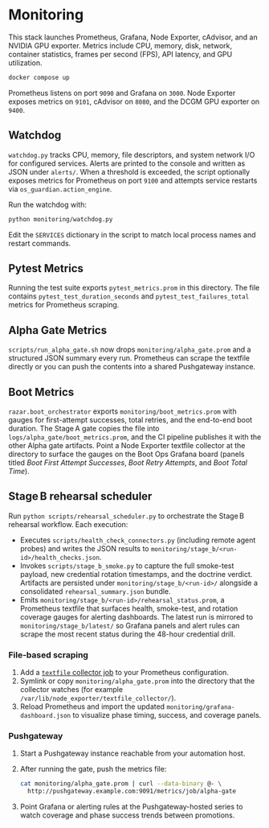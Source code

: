 # Monitoring

This stack launches Prometheus, Grafana, Node Exporter, cAdvisor, and an
NVIDIA GPU exporter. Metrics include CPU, memory, disk, network, container
statistics, frames per second (FPS), API latency, and GPU utilization.

```bash
docker compose up
```

Prometheus listens on port `9090` and Grafana on `3000`. Node Exporter exposes
metrics on `9101`, cAdvisor on `8080`, and the DCGM GPU exporter on `9400`.

## Watchdog

`watchdog.py` tracks CPU, memory, file descriptors, and system network I/O for
configured services. Alerts are printed to the console and written as JSON
under `alerts/`. When a threshold is exceeded, the script optionally exposes
metrics for Prometheus on port `9100` and attempts service restarts via
`os_guardian.action_engine`.

Run the watchdog with:

```bash
python monitoring/watchdog.py
```

Edit the `SERVICES` dictionary in the script to match local process names and
restart commands.

## Pytest Metrics

Running the test suite exports `pytest_metrics.prom` in this directory.  The file
contains `pytest_test_duration_seconds` and `pytest_test_failures_total` metrics
for Prometheus scraping.

## Alpha Gate Metrics

`scripts/run_alpha_gate.sh` now drops `monitoring/alpha_gate.prom` and a
structured JSON summary every run. Prometheus can scrape the textfile directly
or you can push the contents into a shared Pushgateway instance.

## Boot Metrics

`razar.boot_orchestrator` exports `monitoring/boot_metrics.prom` with gauges for
first-attempt successes, total retries, and the end-to-end boot duration. The
Stage A gate copies the file into `logs/alpha_gate/boot_metrics.prom`, and the
CI pipeline publishes it with the other Alpha gate artifacts. Point a Node
Exporter textfile collector at the directory to surface the gauges on the Boot
Ops Grafana board (panels titled *Boot First Attempt Successes*, *Boot Retry
Attempts*, and *Boot Total Time*).

## Stage B rehearsal scheduler

Run `python scripts/rehearsal_scheduler.py` to orchestrate the Stage B rehearsal
workflow. Each execution:

- Executes `scripts/health_check_connectors.py` (including remote agent probes)
  and writes the JSON results to
  `monitoring/stage_b/<run-id>/health_checks.json`.
- Invokes `scripts/stage_b_smoke.py` to capture the full smoke-test payload,
  new credential rotation timestamps, and the doctrine verdict. Artifacts are
  persisted under `monitoring/stage_b/<run-id>/` alongside a consolidated
  `rehearsal_summary.json` bundle.
- Emits `monitoring/stage_b/<run-id>/rehearsal_status.prom`, a Prometheus
  textfile that surfaces health, smoke-test, and rotation coverage gauges for
  alerting dashboards. The latest run is mirrored to
  `monitoring/stage_b/latest/` so Grafana panels and alert rules can scrape the
  most recent status during the 48-hour credential drill.

### File-based scraping

1. Add a [`textfile` collector job](https://prometheus.io/docs/instrumenting/writing_exporters/#textfile-collector)
   to your Prometheus configuration.
2. Symlink or copy `monitoring/alpha_gate.prom` into the directory that the
   collector watches (for example `/var/lib/node_exporter/textfile_collector/`).
3. Reload Prometheus and import the updated `monitoring/grafana-dashboard.json`
   to visualize phase timing, success, and coverage panels.

### Pushgateway

1. Start a Pushgateway instance reachable from your automation host.
2. After running the gate, push the metrics file:

   ```bash
   cat monitoring/alpha_gate.prom | curl --data-binary @- \
     http://pushgateway.example.com:9091/metrics/job/alpha-gate
   ```

3. Point Grafana or alerting rules at the Pushgateway-hosted series to watch
   coverage and phase success trends between promotions.
